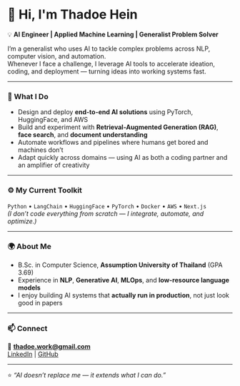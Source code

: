 # 👋 Hi, I'm Thadoe Hein  

💡 **AI Engineer | Applied Machine Learning | Generalist Problem Solver**

I’m a generalist who uses AI to tackle complex problems across NLP, computer vision, and automation.  
Whenever I face a challenge, I leverage AI tools to accelerate ideation, coding, and deployment — turning ideas into working systems fast.

---

### 🧠 What I Do
- Design and deploy **end-to-end AI solutions** using PyTorch, HuggingFace, and AWS  
- Build and experiment with **Retrieval-Augmented Generation (RAG)**, **face search**, and **document understanding**  
- Automate workflows and pipelines where humans get bored and machines don’t  
- Adapt quickly across domains — using AI as both a coding partner and an amplifier of creativity  

---

### ⚙️ My Current Toolkit
`Python` • `LangChain` • `HuggingFace` • `PyTorch` • `Docker` • `AWS` • `Next.js`  
*(I don’t code everything from scratch — I integrate, automate, and optimize.)*

---

### 🌍 About Me
- B.Sc. in Computer Science, **Assumption University of Thailand** (GPA 3.69)  
- Experience in **NLP**, **Generative AI**, **MLOps**, and **low-resource language models**  
- I enjoy building AI systems that **actually run in production**, not just look good in papers  

---

### 📫 Connect
📧 **thadoe.work@gmail.com**  
[LinkedIn](https://linkedin.com/in/thadoe) | [GitHub](https://github.com/MyBoringFacts)

---

⭐ *“AI doesn’t replace me — it extends what I can do.”*
